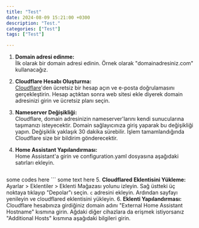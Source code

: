 ```yaml
---
title: "Test"
date: 2024-08-09 15:21:00 +0300
description: "Test."
categories: ["Test"]
tags: ["Test"]

---
```


1. **Domain adresi edinme:**  
    İlk olarak bir domain adresi edinin. Örnek olarak "domainadresiniz.com" kullanacağız.
2. **Cloudflare Hesabı Oluşturma:**  
    [Cloudflare](https://www.cloudflare.com/)'den ücretsiz bir hesap açın ve e-posta doğrulamasını gerçekleştirin. Hesap açtıktan sonra web sitesi ekle diyerek domain adresinizi girin ve ücretsiz planı seçin.
3. **Nameserver Değişikliği:**  
    Cloudflare, domain adresinizin nameserver'larını kendi sunucularına taşımanızı isteyecektir. Domain sağlayıcınıza giriş yaparak bu değişikliği yapın. Değişiklik yaklaşık 30 dakika sürebilir. İşlem tamamlandığında Cloudflare size bir bildirim gönderecektir.
4. **Home Assistant Yapılandırması:**  
    Home Assistant'a girin ve configuration.yaml dosyasına aşağıdaki satırları ekleyin.

    ```yaml
some codes here
    ```
    some text here
5. **Cloudflared Eklentisini Yükleme:**  
    Ayarlar > Eklentiler > Eklenti Mağazası yolunu izleyin. Sağ üstteki üç noktaya tıklayıp "Depolar"ı seçin. `c` adresini ekleyin. Ardından sayfayı yenileyin ve cloudflared eklentisini yükleyin.
6. **Eklenti Yapılandırması:**  
    Cloudflare hesabınıza girdiğiniz domain adını "External Home Assistant Hostname" kısmına girin. Ağdaki diğer cihazlara da erişmek istiyorsanız "Additional Hosts" kısmına aşağıdaki bilgileri girin.